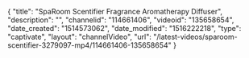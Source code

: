 {
    "title": "SpaRoom Scentifier Fragrance Aromatherapy Diffuser",
    "description": "",
    "channelid": "114661406",
    "videoid": "135658654",
    "date_created": "1514573062",
    "date_modified": "1516222218",
    "type": "captivate",
    "layout": "channelVideo",
    "url": "\/latest-videos\/sparoom-scentifier-3279097-mp4\/114661406-135658654"
}